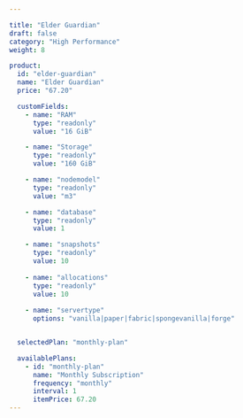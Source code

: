 ```yaml
---

title: "Elder Guardian"
draft: false
category: "High Performance"
weight: 8

product:
  id: "elder-guardian"
  name: "Elder Guardian"
  price: "67.20"

  customFields:
    - name: "RAM"
      type: "readonly"
      value: "16 GiB"

    - name: "Storage"
      type: "readonly"
      value: "160 GiB"

    - name: "nodemodel"
      type: "readonly"
      value: "m3"

    - name: "database"
      type: "readonly"
      value: 1

    - name: "snapshots"
      type: "readonly"
      value: 10
      
    - name: "allocations"
      type: "readonly"
      value: 10
      
    - name: "servertype"
      options: "vanilla|paper|fabric|spongevanilla|forge"


  selectedPlan: "monthly-plan"

  availablePlans:
    - id: "monthly-plan"
      name: "Monthly Subscription"
      frequency: "monthly"
      interval: 1
      itemPrice: 67.20
---
```

